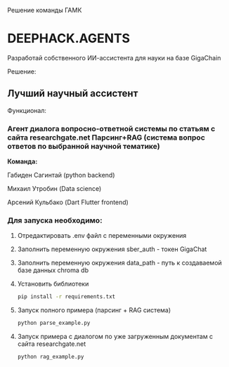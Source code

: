 Решение команды ГАМК

# DEEPHACK.AGENTS

Разработай собственного ИИ-ассистента для науки на базе GigaChain

Решение:

## Лучший научный ассистент



Функционал:

### **Агент диалога вопросно-ответной системы по статьям с сайта researchgate.net Парсинг+RAG (система вопрос ответов по выбранной научной тематике)**



**Команда:**

Габиден Сагинтай (python backend)

Михаил Утробин (Data science)

Арсений Кульбако (Dart Flutter frontend)



### Для запуска необходимо:

1)  Отредактировать .env файл с переменными окружения

   1) Заполнить переменную окружения sber_auth - токен GigaChat
   2) Заполнить переменную окружения data_path - путь к создаваемой базе данных chroma db

2) Установить библиотеки

   ```bash
   pip install -r requirements.txt
   ```

   

3) Запуск полного примера (парсинг + RAG система)

   ```bash
   python parse_example.py
   ```

4. Запуск примера с диалогом по уже загруженным документам с сайта researchgate.net

   
    ```
    python rag_example.py
    ```

